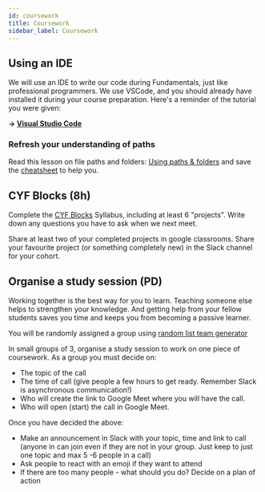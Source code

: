```yaml
---
id: coursework
title: Coursework
sidebar_label: Coursework
---
```


## Using an IDE

We will use an IDE to write our code during Fundamentals, just like professional programmers. We use VSCode, and you should already have installed it during your course preparation. Here's a reminder of the tutorial you were given:

**&rarr; [Visual Studio Code](https://www.codecademy.com/article/visual-studio-code)**

### Refresh your understanding of paths

Read this lesson on file paths and folders: [Using paths & folders](https://learn-the-web.algonquindesign.ca/topics/paths-folders/) and save the [cheatsheet](https://learn-the-web.algonquindesign.ca/topics/naming-paths-cheat-sheet/) to help you.

## CYF Blocks (8h)

Complete the [CYF Blocks](https://blocks.codeyourfuture.io) Syllabus, including at least 6 "projects". Write down any questions you have to ask when we next meet.

Share at least two of your completed projects in google classrooms. Share your favourite project (or something completely new) in the Slack channel for your cohort.

## Organise a study session (PD)

Working together is the best way for you to learn. Teaching someone else helps to strengthen your knowledge. And getting help from your fellow students saves you time and keeps you from becoming a passive learner.

You will be randomly assigned a group using [random list team generator](https://www.randomlists.com/team-generator)

In small groups of 3, organise a study session to work on one piece of coursework. As a group you must decide on:
- The topic of the call
- The time of call (give people a few hours to get ready. Remember Slack is asynchronous communication!)
- Who will create the link to Google Meet where you will have the call.
- Who will open (start) the call in Google Meet.

Once you have decided the above:
- Make an announcement in Slack with your topic, time and link to call (anyone in can join even if they are not in your group. Just keep to just one topic and max 5 -6 people in a call)
- Ask people to react with an emoji if they want to attend
- If there are too many people - what should you do? Decide on a plan of action